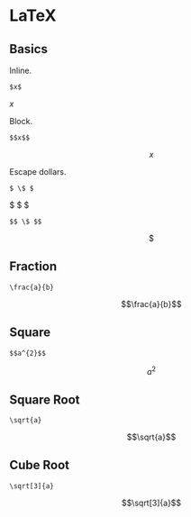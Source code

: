 # LaTeX

## Basics

Inline.  
```
$x$
```
$x$

Block.  
```
$$x$$
```
$$x$$

Escape dollars.  
```
$ \$ $
```
$ \$ $
```
$$ \$ $$
```
$$ \$ $$

## Fraction

```
\frac{a}{b}
```
$$\frac{a}{b}$$

## Square
```
$$a^{2}$$
```
$$a^{2}$$

## Square Root

```
\sqrt{a}
```
$$\sqrt{a}$$

## Cube Root

```
\sqrt[3]{a}
```
$$\sqrt[3]{a}$$
